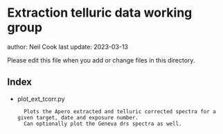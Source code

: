 # Extraction telluric data working group 

author: Neil Cook
last update: 2023-03-13

Please edit this file when you add or change files in this directory.


## Index

- plot_ext_tcorr.py
    
        Plots the Apero extracted and telluric corrected spectra for a given target, date and exposure number.
        Can optionally plot the Geneva drs spectra as well.